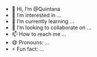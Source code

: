 - 👋 Hi, I’m @Quintana
- 👀 I’m interested in ...
- 🌱 I’m currently learning ...
- 💞️ I’m looking to collaborate on ...
- 📫 How to reach me ...
- 😄 Pronouns: ...
- ⚡ Fun fact: ...

<!---
Airhengie/Airhengie is a ✨ special ✨ repository because its `README.md` (this file) appears on your GitHub profile.
You can click the Preview link to take a look at your changes.
--->

